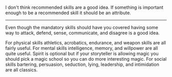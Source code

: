 I don't think recommended skills are a good idea. If something is important enough to be a recommended skill it should be an attribute.

----

Even though the mandatory skills should have you covered having some way to attack, defend, sense, communicate, and disagree is a good idea.

For physical skills athletics, acrobatics, endurance, and weapon skills are all fairly useful. For mental skills intelligence, memory, and willpower are all quite useful. Spirit is optional but if your storyteller is allowing magic you should pick a magic school so you can do more interesting magic. For social skills bartering, persuasion, seduction, lying, leadership, and intimidation are all classics.